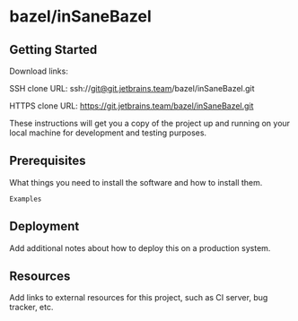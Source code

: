 # bazel/inSaneBazel



## Getting Started

Download links:

SSH clone URL: ssh://git@git.jetbrains.team/bazel/inSaneBazel.git

HTTPS clone URL: https://git.jetbrains.team/bazel/inSaneBazel.git



These instructions will get you a copy of the project up and running on your local machine for development and testing purposes.

## Prerequisites

What things you need to install the software and how to install them.

```
Examples
```

## Deployment

Add additional notes about how to deploy this on a production system.

## Resources

Add links to external resources for this project, such as CI server, bug tracker, etc.
